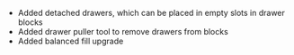 - Added detached drawers, which can be placed in empty slots in drawer blocks
- Added drawer puller tool to remove drawers from blocks
- Added balanced fill upgrade